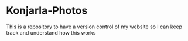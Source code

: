 # Konjarla-Photos
This is a repository to have a version control of my website so I can keep track and understand how this works
